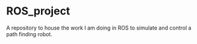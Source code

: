 # ROS_project
A repository to house the work I am doing in ROS to simulate and control a path finding robot. 
